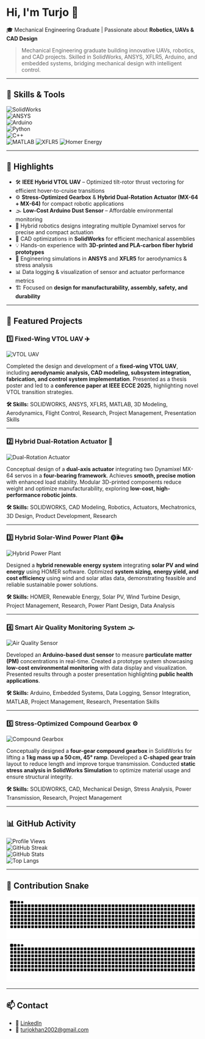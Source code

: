 # Hi, I'm Turjo 👋

🎓 Mechanical Engineering Graduate | Passionate about **Robotics, UAVs & CAD Design**  

> Mechanical Engineering graduate building innovative UAVs, robotics, and CAD projects. Skilled in SolidWorks, ANSYS, XFLR5, Arduino, and embedded systems, bridging mechanical design with intelligent control.

---

## 🔹 Skills & Tools  

![SolidWorks](https://img.shields.io/badge/SolidWorks-FF0000?style=for-the-badge&logo=dassaultsystemes&logoColor=white)  
![ANSYS](https://img.shields.io/badge/ANSYS-FFB71B?style=for-the-badge&logo=ansys&logoColor=black)  
![Arduino](https://img.shields.io/badge/Arduino-00979D?style=for-the-badge&logo=arduino&logoColor=white)  
![Python](https://img.shields.io/badge/Python-3776AB?style=for-the-badge&logo=python&logoColor=white)  
![C++](https://img.shields.io/badge/C++-00599C?style=for-the-badge&logo=cplusplus&logoColor=white)  
![MATLAB](https://img.shields.io/badge/MATLAB-FF7300?style=for-the-badge&logo=matlab&logoColor=white)
![XFLR5](https://img.shields.io/badge/XFLR5-007ACC?style=for-the-badge&logo=appveyor&logoColor=white)
![Homer Energy](https://img.shields.io/badge/Homer_Energy-FF6600?style=for-the-badge&logo=appveyor&logoColor=white)  


---


## 🔹 Highlights
- 🛠 **IEEE Hybrid VTOL UAV** – Optimized tilt-rotor thrust vectoring for efficient hover-to-cruise transitions  
- ⚙️ **Stress-Optimized Gearbox** & **Hybrid Dual-Rotation Actuator (MX-64 + MX-64)** for compact robotic applications  
- 🌫️ **Low-Cost Arduino Dust Sensor** – Affordable environmental monitoring  
- 🤖 Hybrid robotics designs integrating multiple Dynamixel servos for precise and compact actuation  
- 📐 CAD optimizations in **SolidWorks** for efficient mechanical assemblies  
- 💡 Hands-on experience with **3D-printed and PLA-carbon fiber hybrid prototypes**  
- 🧮 Engineering simulations in **ANSYS** and **XFLR5** for aerodynamics & stress analysis  
- 📊 Data logging & visualization of sensor and actuator performance metrics  
- 🏗️ Focused on **design for manufacturability, assembly, safety, and durability**  

---

## 📌 Featured Projects

### 1️⃣ Fixed-Wing VTOL UAV ✈️
![VTOL UAV](https://raw.githubusercontent.com/mdlaisurrahmankhanturjo/vtol-uav/main/images/vtol_uav_render.png)

Completed the design and development of a **fixed-wing VTOL UAV**, including **aerodynamic analysis, CAD modeling, subsystem integration, fabrication, and control system implementation**. Presented as a thesis poster and led to a **conference paper at IEEE ECCE 2025**, highlighting novel VTOL transition strategies.

**🛠 Skills:** SOLIDWORKS, ANSYS, XFLR5, MATLAB, 3D Modeling, Aerodynamics, Flight Control, Research, Project Management, Presentation Skills  

---

### 2️⃣ Hybrid Dual-Rotation Actuator 🤖
![Dual-Rotation Actuator](https://raw.githubusercontent.com/mdlaisurrahmankhanturjo/dual-rotation-actuator/main/images/dual_rotation_actuator.png)

Conceptual design of a **dual-axis actuator** integrating two Dynamixel MX-64 servos in a **four-bearing framework**. Achieves **smooth, precise motion** with enhanced load stability. Modular 3D-printed components reduce weight and optimize manufacturability, exploring **low-cost, high-performance robotic joints**.

**🛠 Skills:** SOLIDWORKS, CAD Modeling, Robotics, Actuators, Mechatronics, 3D Design, Product Development, Research  

---

### 3️⃣ Hybrid Solar-Wind Power Plant 🌞🌬️
![Hybrid Power Plant](https://raw.githubusercontent.com/mdlaisurrahmankhanturjo/hybrid-solar-wind-plant/main/images/hybrid_power_plant.png)

Designed a **hybrid renewable energy system** integrating **solar PV and wind energy** using HOMER software. Optimized **system sizing, energy yield, and cost efficiency** using wind and solar atlas data, demonstrating feasible and reliable sustainable power solutions.

**🛠 Skills:** HOMER, Renewable Energy, Solar PV, Wind Turbine Design, Project Management, Research, Power Plant Design, Data Analysis  

---

### 4️⃣ Smart Air Quality Monitoring System 🌫️
![Air Quality Sensor](https://raw.githubusercontent.com/mdlaisurrahmankhanturjo/arduino-air-quality/main/images/air_quality_sensor.png)

Developed an **Arduino-based dust sensor** to measure **particulate matter (PM)** concentrations in real-time. Created a prototype system showcasing **low-cost environmental monitoring** with data display and visualization. Presented results through a poster presentation highlighting **public health applications**.

**🛠 Skills:** Arduino, Embedded Systems, Data Logging, Sensor Integration, MATLAB, Project Management, Research, Presentation Skills  

---

### 5️⃣ Stress-Optimized Compound Gearbox ⚙️
![Compound Gearbox](https://raw.githubusercontent.com/mdlaisurrahmankhanturjo/compound-gearbox/main/images/compound_gearbox.png)

Conceptually designed a **four-gear compound gearbox** in SolidWorks for lifting a **1 kg mass up a 50 cm, 45° ramp**. Developed a **C-shaped gear train** layout to reduce length and improve torque transmission. Conducted **static stress analysis in SolidWorks Simulation** to optimize material usage and ensure structural integrity.

**🛠 Skills:** SOLIDWORKS, CAD, Mechanical Design, Stress Analysis, Power Transmission, Research, Project Management  



---


## 📊 GitHub Activity  

![Profile Views](https://komarev.com/ghpvc/?username=mdlaisurrahmankhanturjo&style=for-the-badge)  
![GitHub Streak](https://streak-stats.demolab.com?user=mdlaisurrahmankhanturjo&theme=tokyonight&hide_border=true&border_radius=10)  
![GitHub Stats](https://github-readme-stats.vercel.app/api?username=mdlaisurrahmankhanturjo&show_icons=true&theme=tokyonight)  
![Top Langs](https://github-readme-stats.vercel.app/api/top-langs/?username=mdlaisurrahmankhanturjo&layout=compact&theme=tokyonight)  

---

## 🐍 Contribution Snake  

![GitHub Snake Light](https://raw.githubusercontent.com/mdlaisurrahmankhanturjo/mdlaisurrahmankhanturjo/main/images/github-contribution-grid-snake.svg#gh-light-mode-only)  
![GitHub Snake Dark](https://raw.githubusercontent.com/mdlaisurrahmankhanturjo/mdlaisurrahmankhanturjo/main/images/github-contribution-grid-snake-dark.svg#gh-dark-mode-only)

---

## 📫 Contact  

- 💼 [LinkedIn](https://www.linkedin.com/in/md-laisur-rahman-khan-turjo)  
- 📧 turjokhan2002@gmail.com
